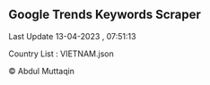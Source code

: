 

## Google Trends Keywords Scraper 
 
Last Update 13-04-2023 , 07:51:13

Country List :
VIETNAM.json



© Abdul Muttaqin 

